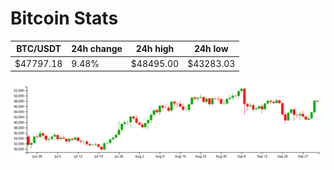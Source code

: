 # Bitcoin Stats

BTC/USDT|24h change|24h high|24h low|
|---|---|---|---|
|$47797.18|9.48%|$48495.00|$43283.03|

<img src="./chart.svg">
